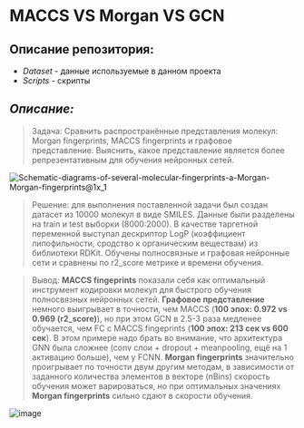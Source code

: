 # MACCS VS Morgan VS GCN
  
## Описание репозитория:
- *Dataset* - данные используемые в данном проекта
- *Scripts* - скрипты

## ___Описание:___ 
>Задача: Сравнить распространённые представления молекул: Morgan fingerprints, MACCS fingerprints и графовое представление. Выяснить, какое представление является более репрезентативным для обучения нейронных сетей.

![Schematic-diagrams-of-several-molecular-fingerprints-a-Morgan-Morgan-fingerprints@1x_1](https://github.com/Da5ker/Fingerprints_VS_GCN/assets/113497168/2fec87c5-458d-483f-ba35-2b1497fa844b)

>Решение: для выполнения поставленной задачи был создан датасет из 10000 молекул в виде SMILES. Данные были разделены на train и test выборки (8000:2000). В качестве таргетной переменной выступал дескриптор LogP (коэффициент липофильности, сродство к органическим веществам) из библиотеки RDKit. Обучены полносвязные и графовая нейронные сети и сравнены по r2_score метрике и времени обучения.

>Вывод: __MACCS fingeprints__ показали себя как оптимальный инструмент кодировки молекул для быстрого обучения полносвязных нейронных сетей. __Графовое представление__ немного выигрывает в точности, чем MACCS (**100 эпох: 0.972 vs 0.969 (r2_score)**), но при этом GCN в 2.5-3 раза медленее обучается, чем FC c MACCS fingeprints (**100 эпох: 213 сек vs 600 сек**). В этом примере надо брать во внимание, что архитектура GNN была сложнее (conv слои + dropout + meanpooling, ещё на 1 активацию больше), чем у FCNN. __Morgan fingerprints__ значительно проигрывает по точности двум другим методам, в зависимости от заданного количества элементов в векторе (nBins) скорость обучения может варироваться, но при оптимальных значениях __Morgan fingerprints__ сильно сдают в скорости обучения.

![image](https://github.com/Da5ker/MACCS_vs_Morgan_GCN/assets/113497168/fa373148-141e-46a3-86b1-97c50984ed4b)


